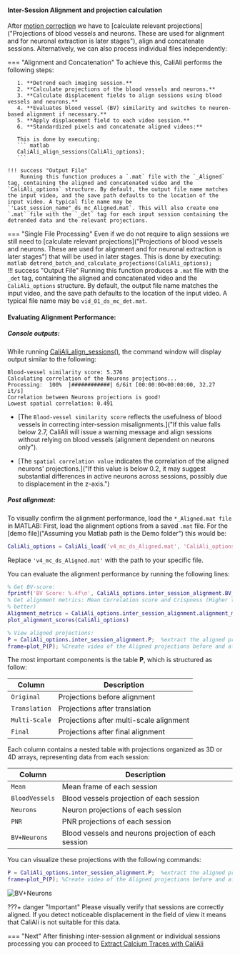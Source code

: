 #### Inter-Session Alignment and projection calculation <a id="main"></a>


After [motion correction](Motion_correction.md) we have to [calculate relevant projections]("Projections of blood vessels and neurons. These are used for alignment and for neuronal extraction is later stages"), align and concatenate sessions. Alternatively, we can also process individual files independently:

=== "Alignment and Concatenation"
    To achieve this, CaliAli performs the following steps:
    	
       1. **Detrend each imaging session.** 
       2. **Calculate projections of the blood vessels and neurons.** 
       3. **Calculate displacement fields to align sessions using blood vessels and neurons.** 
       4. **Evaluates blood vessel (BV) similarity and switches to neuron-based alignment if necessary.** 
       5. **Apply displacement field to each video session.** 
       6. **Standardized pixels and concatenate aligned videos:** 
       
       This is done by executing;
       ``` matlab
       CaliAli_align_sessions(CaliAli_options);
       ```	
       
    !!! success "Output File"
        Running this function produces a `.mat` file with the `_Aligned` tag, containing the aligned and concatenated video and the `CaliAli_options` structure. By default, the output file name matches the input video, and the save path defaults to the location of the input video. A typical file name may be `'Last_session_name"_ds_mc_Aligned.mat`. This will also create one `.mat` file with the `_det` tag for each input session containing the detrended data and the relevant projections.
    

			
=== "Single File Processing"
     Even if we do not require to align sessions we still need to [calculate relevant projections]("Projections of blood vessels and neurons. These are used for alignment and for neuronal extraction is later stages") that will be used in later stages.
     This is done by executing:
      ``` matlab
        detrend_batch_and_calculate_projections(CaliAli_options);
      ```	
    !!! success "Output File"
        Running this function produces a `.mat` file with the `_det` tag, containing the aligned and concatenated video and the `CaliAli_options` structure. By default, the output file name matches the input video, and the save path defaults to the location of the input video. A typical file name may be `vid_01_ds_mc_det.mat`.


#### Evaluating Alignment Performance: <a id="eval"></a>

##### Console outputs:

While running  [CaliAli_align_sessions()](Functions_doc/CaliAli_align_sessions.md#CaliAli_align_sessions), the command window will display output similar to the following:

```
Blood-vessel similarity score: 5.376
Calculating correlation of the Neurons projections... 
Processing:  100%  |############| 6/6it [00:00:00<00:00:00, 32.27 it/s]
Correlation between Neurons projections is good! 
Lowest spatial correlation: 0.491
``` 

- [The `Blood-vessel similarity score` reflects the usefulness of blood vessels in correcting inter-session misalignments.]("If this value falls below 2.7, CaliAli will issue a warning message and align sessions without relying on blood vessels (alignment dependent on neurons only").

- [The `spatial correlation value` indicates the correlation of the aligned neurons' projections.]("If this value is below 0.2, it may suggest substantial differences in active neurons across sessions, possibly due to displacement in the z-axis.")

##### Post alignment:
To visually confirm the alignment performance, load the `*_Aligned.mat file` in MATLAB:
First, load the alignment options from a saved `.mat` file. 
For the [demo file]("Assuming you Matlab path is the Demo folder") this would be:

```matlab
CaliAli_options = CaliAli_load('v4_mc_ds_Aligned.mat', 'CaliAli_options');
```
Replace `'v4_mc_ds_Aligned.mat'` with the path to your specific file.

You can evaluate the alignment performance by running the following lines:
```matlab
% Get BV-score:
fprintf('BV Score: %.4f\n', CaliAli_options.inter_session_alignment.BV_score);
% Get alignment metrics: Mean Correlation score and Crispness (Higher the
% better)
Alignment_metrics = CaliAli_options.inter_session_alignment.alignment_metrics
plot_alignment_scores(CaliAli_options)

% View aligned projections:
P = CaliAli_options.inter_session_alignment.P;  %extract the aligned projections
frame=plot_P(P); %Create video of the Aligned projections before and after CaliAli.
```

The most important components is the table **P**, which is structured as follow: 

| Column        | Description                             |
| --------------| ----------------------------------------|
| `Original`    | Projections before alignment             |
| `Translation` | Projections after translation           |
| `Multi-Scale` | Projections after multi-scale alignment |
| `Final`       | Projections after final alignment       |

Each column contains a nested table with projections organized as 3D or 4D arrays, representing data from each session:

| Column         | Description                                          |
| ---------------| -----------------------------------------------------|
| `Mean`         | Mean frame of each session                           |
| `BloodVessels` | Blood vessels projection of each session             |
| `Neurons`      | Neuron projections of each session                   |
| `PNR`          | PNR projections of each session                      |
| `BV+Neurons`   | Blood vessels and neurons projection of each session |

You can visualize these projections with the following commands:

``` matlab
P = CaliAli_options.inter_session_alignment.P;  %extract the aligned projections
frame=plot_P(P); %Create video of the Aligned projections before and after CaliAli.
```
![BV+Neurons](files/align_demo.gif)

???+ danger "Important"
	Please visually verify that sessions are correctly aligned. If you detect noticeable displacement in the field of view it means that CaliAli is not suitable for this data.
	
=== "Next"
After finishing inter-session alignment or individual sessions processing you can proceed to [Extract Calcium Traces with CaliAli](extraction.md)